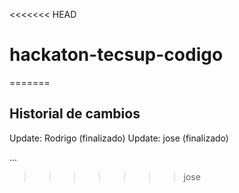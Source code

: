 <<<<<<< HEAD
# hackaton-tecsup-codigo
=======
## Historial de cambios

Update: Rodrigo (finalizado)
Update: jose (finalizado)

...
>>>>>>> jose
